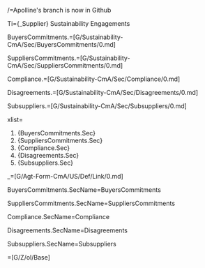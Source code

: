 /=Apolline's branch is now in Github

Ti={_Supplier} Sustainability Engagements

BuyersCommitments.=[G/Sustainability-CmA/Sec/BuyersCommitments/0.md]

SuppliersCommitments.=[G/Sustainability-CmA/Sec/SuppliersCommitments/0.md]

Compliance.=[G/Sustainability-CmA/Sec/Compliance/0.md]

Disagreements.=[G/Sustainability-CmA/Sec/Disagreements/0.md]

Subsuppliers.=[G/Sustainability-CmA/Sec/Subsuppliers/0.md]

xlist=<ol><li>{BuyersCommitments.Sec}<li>{SuppliersCommitments.Sec}<li>{Compliance.Sec}<li>{Disagreements.Sec}<li>{Subsuppliers.Sec}</ol>

_=[G/Agt-Form-CmA/US/Def/Link/0.md]

BuyersCommitments.SecName=BuyersCommitments

SuppliersCommitments.SecName=SuppliersCommitments

Compliance.SecName=Compliance

Disagreements.SecName=Disagreements

Subsuppliers.SecName=Subsuppliers

=[G/Z/ol/Base]